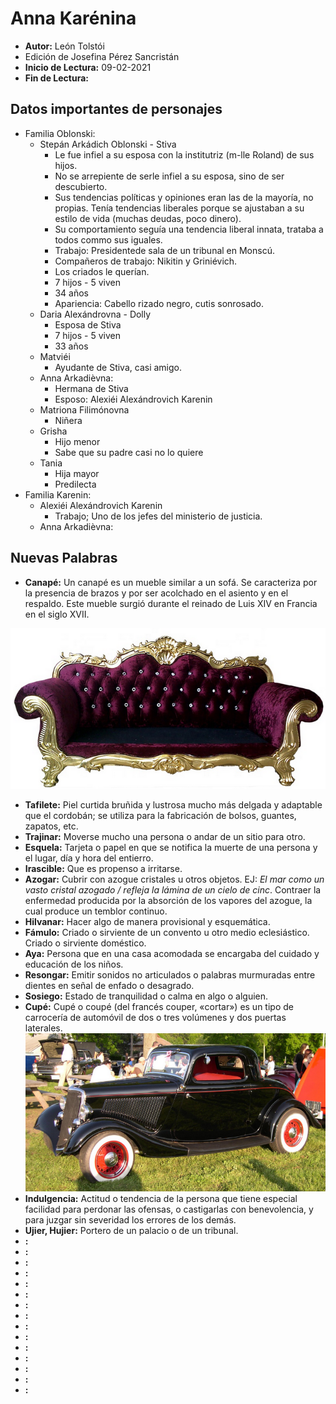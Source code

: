 # Anna Karénina

- **Autor:** León Tolstói
- Edición de Josefina Pérez Sancristán
- **Inicio de Lectura:** 09-02-2021
- **Fin de Lectura:**

## Datos importantes de personajes

- Familia Oblonski:
  - Stepán Arkádich Oblonski - Stiva
    - Le fue infiel a su esposa con la institutriz (m-lle Roland) de sus hijos.
    - No se arrepiente de serle infiel a su esposa, sino de ser descubierto.
    - Sus tendencias políticas y opiniones eran las de la mayoría, no propias. Tenía tendencias liberales porque se ajustaban a su estilo de vida (muchas deudas, poco dinero).
    - Su comportamiento seguía una tendencia liberal innata, trataba a todos commo sus iguales.
    - Trabajo: Presidentede sala de un tribunal en Monscú.
    - Compañeros de trabajo: Nikitin y Griniévich.
    - Los criados le querían.
    - 7 hijos - 5 viven
    - 34 años
    - Apariencia: Cabello rizado negro, cutis sonrosado.
  - Daria Alexándrovna - Dolly
    - Esposa de Stiva
    - 7 hijos - 5 viven
    - 33 años
  - Matviéi
    - Ayudante de Stiva, casi amigo.
  - Anna Arkadièvna:
    - Hermana de Stiva
    - Esposo: Alexiéi Alexándrovich Karenin
  - Matriona Filimónovna
    - Niñera
  - Grisha
    - Hijo menor
    - Sabe que su padre casi no lo quiere
  - Tania
    - Hija mayor
    - Predilecta
- Familia Karenin:
  - Alexiéi Alexándrovich Karenin
    - Trabajo; Uno de los jefes del ministerio de justicia.
  - Anna Arkadièvna:

## Nuevas Palabras

- **Canapé:** Un canapé es un mueble similar a un sofá. Se caracteriza por la presencia de brazos y por ser acolchado en el asiento y en el respaldo. Este mueble surgió durante el reinado de Luis XIV en Francia en el siglo XVII.

![Canapé](images/B00_00.png)

- **Tafilete:** Piel curtida bruñida y lustrosa mucho más delgada y adaptable que el cordobán; se utiliza para la fabricación de bolsos, guantes, zapatos, etc.
- **Trajinar:** Moverse mucho una persona o andar de un sitio para otro.
- **Esquela:** Tarjeta o papel en que se notifica la muerte de una persona y el lugar, día y hora del entierro.
- **Irascible:** Que es propenso a irritarse.
- **Azogar:** Cubrir con azogue cristales u otros objetos. EJ: _El mar como un vasto cristal azogado / refleja la lámina de un cielo de cinc_. Contraer la enfermedad producida por la absorción de los vapores del azogue, la cual produce un temblor continuo.
- **Hilvanar:** Hacer algo de manera provisional y esquemática.
- **Fámulo:** Criado o sirviente de un convento u otro medio eclesiástico. Criado o sirviente doméstico.
- **Aya:** Persona que en una casa acomodada se encargaba del cuidado y educación de los niños.
- **Resongar:** Emitir sonidos no articulados o palabras murmuradas entre dientes en señal de enfado o desagrado.
- **Sosiego:** Estado de tranquilidad o calma en algo o alguien.
- **Cupé:** Cupé​​ o coupé (del francés couper, «cortar») es un tipo de carrocería de automóvil de dos o tres volúmenes y dos puertas laterales.
  ![Cupé](images/B00_01.png)
- **Indulgencia:** Actitud o tendencia de la persona que tiene especial facilidad para perdonar las ofensas, o castigarlas con benevolencia, y para juzgar sin severidad los errores de los demás.
- **Ujier, Hujier:** Portero de un palacio o de un tribunal.
- **:**
- **:**
- **:**
- **:**
- **:**
- **:**
- **:**
- **:**
- **:**
- **:**
- **:**
- **:**
- **:**
- **:**
- **:**

